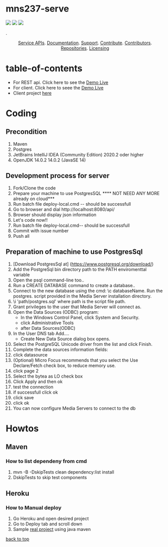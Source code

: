 # mns237-serve
<p align="center">

<a href="https://github.com/Ghislain1/mns237-server/issues" title="Open Issues"><img src="https://img.shields.io/github/issues/Ghislain1/mns237-server?style=flat-square "></a>
<a href="https://app.circleci.com/pipelines/github/Ghislain1/mns237-server" title="Circleci"><img src="https://img.shields.io/circleci/build/github/Ghislain1/mns237-server?color=green&logo=red&style=flat-square?style=flat-square"></a>
  <a href="https://github.com/idrice24/mns237-serve/" title="License"><img src="https://img.shields.io/github/license/idrice24/mns237-serve?style=flat-square"></a>

</p>
. 
<p align="center">
	<a href="#service-apis">Service APIs</a>.
	<a href="#documentation">Documentation</a>.
	<a href="#support-and-feedback">Support</a>.
	<a href="#how-to-contribute">Contribute</a>.
	<a href="#contributors">Contributors</a>.
	<a href="#repositories">Repositories</a>.
	<a href="#liecensing">Licensing</a>
</p>

# table-of-contents

- For REST api. Click here to see the [Demo Live](https://mns237-serverapi.herokuapp.com/api/)
- For client. Click here to seee the [Demo Live](https://idrice24.github.io/mns/)  
- Client project [here](https://github.com/idrice24/mns)

# Coding
## Precondition
1.  Maven
1.  Postgres
1.  JetBrains IntelliJ IDEA (Community Edition) 2020.2 oder higher
1.  OpenJDK 14.0.2 14.0.2  (JavaSE 14)

## Development process for server
1. Fork/Clone the code
1. Prepare your machine to use PostgresSQL **** NOT NEED ANY MORE already on cloud***
1. Run batch file deploy-local.cmd -- should be successfull
1. Go to browser and dial http://localhost:8080/api/
1. Browser should display json information
1. Let's code now!!
1. Run batch file deploy-local.cmd-- should be successfull 
1. Commit with issue number
1. Push all

## Preparation of machine to use PostgresSql
1. [Download PostgresSql at] (https://www.postgresql.org/download/)
1. Add the PostgreSql bin directory path to the PATH enviromenttal variable
1. Open the psql command-line too..
1. Run a CREATE DATABASE command to create a database..
1. Connect to the new database using the cmd: \c databaseName.
Run the postgres. script provided in the Media Server installation directory.
1. \i 'path/postgres.sql'
where path is the script file path.
1. Grant privileges to the user that Media Server will connect as.
1. Open the Data Sources (ODBC) program:
	- In the Windows Control Panel, click System and Security.
	- click Administrative Tools
	- after Data Sources(ODBC)
1. In the User DNS tab Add....
	- Create New Data Source dialog box opens.
1. Select the PostgreSQL Unicode driver from the list and click Finish.
1. Complete the data sources information fields:
1. click datasource
1. (Optional) Micro Focus recommends that you select the Use Declare/Fetch check box, to reduce memory use.
1. click page 2
1. Select the bytea as LO check box
1. Click Apply and then ok
1. test the connection
1. if successfull click ok
1. click save
1. click ok
1. You can now configure Media Servers to connect to the db 

# Howtos
## Maven 
### How to list dependeny from cmd
1. mvn -B -DskipTests clean dependency:list install
1. DskipTests to skip test components
## Heroku
### How to Manual deploy 
1. Go Heroku and open desired project
1. Go to Deploy tab and scroll down 
1.  Sample [real project](https://github.com/Yuth-Set/camarket) using java maven

[back to top](#table-of-contents)

